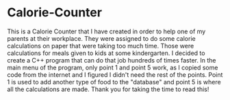 # Calorie-Counter
This is a Calorie Counter that I have created in order to help one of my parents at their workplace. They were assigned to do some calorie calculations on paper that were taking too much time. Those were calculations for meals given to kids at some kindergarten. I decided to create a C++ program that can do that job hundreds of times faster.
In the main menu of the program, only point 1 and point 5 work, as I copied some code from the internet and I figured I didn't need the rest of the points.
Point 1 is used to add another type of food to the "database" and point 5 is where all the calculations are made.
Thank you for taking the time to read this!
